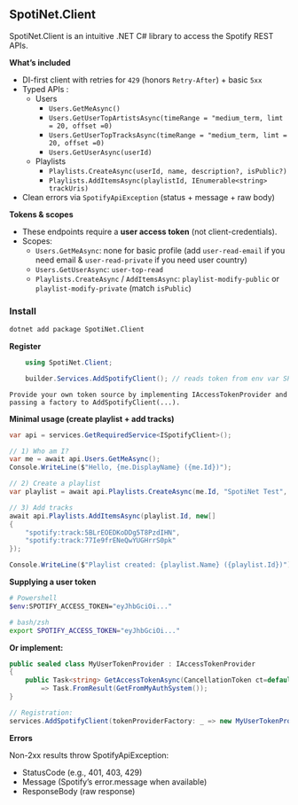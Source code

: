 ## SpotiNet.Client
SpotiNet.Client is an intuitive .NET C# library to access the Spotify REST APIs. 

**What’s included**
- DI-first client with retries for `429` (honors `Retry-After`) + basic `5xx`
- Typed APIs :
    - Users
        - `Users.GetMeAsync()`
        - `Users.GetUserTopArtistsAsync(timeRange = "medium_term, limt = 20, offset =0)`
        - `Users.GetUserTopTracksAsync(timeRange = "medium_term, limt = 20, offset =0)`
        - `Users.GetUserAsync(userId)`
    - Playlists
        - `Playlists.CreateAsync(userId, name, description?, isPublic?)`
         - `Playlists.AddItemsAsync(playlistId, IEnumerable<string> trackUris)`
- Clean errors via `SpotifyApiException` (status + message + raw body)

**Tokens & scopes**
- These endpoints require a **user access token** (not client-credentials).
- Scopes:
    - `Users.GetMeAsync`: none for basic profile (add `user-read-email` if you need email & `user-read-private` if you need user country)
    - `Users.GetUserAsync`: `user-top-read`
    - `Playlists.CreateAsync` / `AddItemsAsync`: `playlist-modify-public` or `playlist-modify-private` (match `isPublic`)

### Install

```bash
dotnet add package SpotiNet.Client
```

**Register**
```csharp
    using SpotiNet.Client;

    builder.Services.AddSpotifyClient(); // reads token from env var SPOTIFY_ACCESS_TOKEN by default

```
`Provide your own token source by implementing IAccessTokenProvider and passing a factory to AddSpotifyClient(...).`


**Minimal usage (create playlist + add tracks)**
```csharp
var api = services.GetRequiredService<ISpotifyClient>();

// 1) Who am I?
var me = await api.Users.GetMeAsync();
Console.WriteLine($"Hello, {me.DisplayName} ({me.Id})");

// 2) Create a playlist
var playlist = await api.Playlists.CreateAsync(me.Id, "SpotiNet Test", "Created via SpotiNet.Client", isPublic: false);

// 3) Add tracks
await api.Playlists.AddItemsAsync(playlist.Id, new[]
{
    "spotify:track:5BLrEOEDKoDDg5T8PzdIHN",
    "spotify:track:77Ie9frENeQwYUGHrrS0pk"
});

Console.WriteLine($"Playlist created: {playlist.Name} ({playlist.Id})");

```

**Supplying a user token**
```bash
# Powershell
$env:SPOTIFY_ACCESS_TOKEN="eyJhbGciOi..."

# bash/zsh
export SPOTIFY_ACCESS_TOKEN="eyJhbGciOi..."
```

**Or implement:**
```csharp
public sealed class MyUserTokenProvider : IAccessTokenProvider
{
    public Task<string> GetAccessTokenAsync(CancellationToken ct=default)
        => Task.FromResult(GetFromMyAuthSystem());
}

// Registration:
services.AddSpotifyClient(tokenProviderFactory: _ => new MyUserTokenProvider());
```

**Errors**

Non-2xx results throw SpotifyApiException:

- StatusCode (e.g., 401, 403, 429)
- Message (Spotify’s error.message when available)
- ResponseBody (raw response)